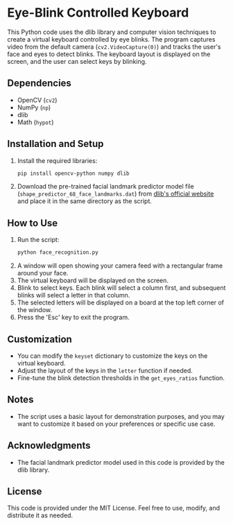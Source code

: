 # Eye-Blink Controlled Keyboard

This Python code uses the dlib library and computer vision techniques to create a virtual keyboard controlled by eye blinks. The program captures video from the default camera (`cv2.VideoCapture(0)`) and tracks the user's face and eyes to detect blinks. The keyboard layout is displayed on the screen, and the user can select keys by blinking.

## Dependencies
- OpenCV (`cv2`)
- NumPy (`np`)
- dlib
- Math (`hypot`)

## Installation and Setup
1. Install the required libraries:
    ```bash
    pip install opencv-python numpy dlib
    ```
2. Download the pre-trained facial landmark predictor model file (`shape_predictor_68_face_landmarks.dat`) from [dlib's official website](http://dlib.net/files/shape_predictor_68_face_landmarks.dat.bz2) and place it in the same directory as the script.

## How to Use
1. Run the script:
    ```bash
    python face_recognition.py
    ```
2. A window will open showing your camera feed with a rectangular frame around your face.
3. The virtual keyboard will be displayed on the screen.
4. Blink to select keys. Each blink will select a column first, and subsequent blinks will select a letter in that column.
5. The selected letters will be displayed on a board at the top left corner of the window.
6. Press the 'Esc' key to exit the program.

## Customization
- You can modify the `keyset` dictionary to customize the keys on the virtual keyboard.
- Adjust the layout of the keys in the `letter` function if needed.
- Fine-tune the blink detection thresholds in the `get_eyes_ratios` function.

## Notes
- The script uses a basic layout for demonstration purposes, and you may want to customize it based on your preferences or specific use case.

## Acknowledgments
- The facial landmark predictor model used in this code is provided by the dlib library.

## License
This code is provided under the MIT License. Feel free to use, modify, and distribute it as needed.
